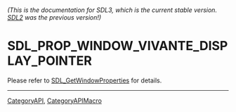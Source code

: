 ###### (This is the documentation for SDL3, which is the current stable version. [SDL2](https://wiki.libsdl.org/SDL2/) was the previous version!)
# SDL_PROP_WINDOW_VIVANTE_DISPLAY_POINTER

Please refer to [SDL_GetWindowProperties](SDL_GetWindowProperties) for details.

----
[CategoryAPI](CategoryAPI), [CategoryAPIMacro](CategoryAPIMacro)

